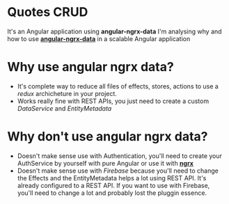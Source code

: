# Quotes CRUD

It's an Angular application using **angular-ngrx-data** 
I'm analysing why and how to use [**angular-ngrx-data**](https://github.com/johnpapa/angular-ngrx-data) in a scalable Angular application

# Why use angular ngrx data?

* It's complete way to reduce all files of effects, stores, actions to use a *redux* archicheture in your project.
* Works really fine with REST APIs, you just need to create a custom *DataService* and *EntityMetadata*

# Why don't use angular ngrx data?

* Doesn't make sense use with Authentication, you'll need to create your AuthService by yourself with pure Angular or use it with [**ngrx**](https://ngrx.io/)
* Doesn't make sense use with *Firebase* because you'll need to change the Effects and the EntityMetadata helps a lot using REST API. It's already configured to a REST API. If you want to use with Firebase, you'll need to change a lot and probably lost the pluggin essence. 
